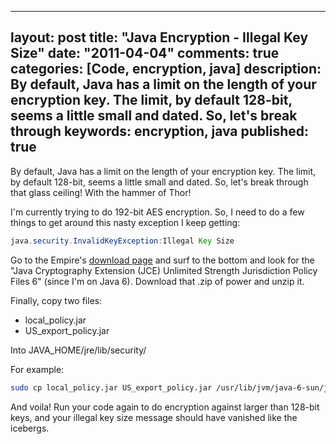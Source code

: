 
---
layout: post
title: "Java Encryption - Illegal Key Size"
date: "2011-04-04"
comments: true
categories: [Code, encryption, java]
description: By default, Java has a limit on the length of your encryption key.  The limit, by default 128-bit, seems a little small and dated.  So, let's break through 
keywords: encryption, java
published: true
---

By default, Java has a limit on the length of your encryption key.  The limit, by default 128-bit, seems a little small and dated.  So, let's break through that glass ceiling!  With the hammer of Thor!
<!--more-->

I'm currently trying to do 192-bit AES encryption.  So, I need to do a few things to get around this nasty exception I keep getting:

```java
java.security.InvalidKeyException:Illegal Key Size
```

Go to the Empire's [download page](http://www.oracle.com/technetwork/java/javase/downloads/index.html) and surf to the bottom and look for the "Java Cryptography Extension (JCE) Unlimited Strength Jurisdiction Policy Files 6" (since I'm on Java 6).  Download that .zip of power and unzip it.

Finally, copy two files:

* local_policy.jar
* US_export_policy.jar

Into JAVA_HOME/jre/lib/security/

For example:

```bash
sudo cp local_policy.jar US_export_policy.jar /usr/lib/jvm/java-6-sun/jre/lib/security/
```

And voila!  Run your code again to do encryption against larger than 128-bit keys, and your illegal key size message should have vanished like the icebergs.

  
